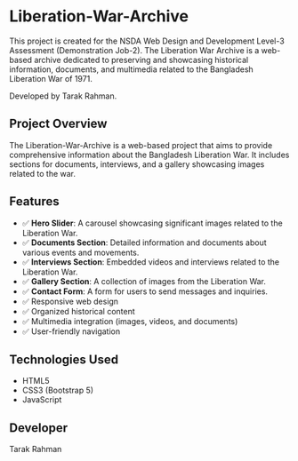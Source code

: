 # Liberation-War-Archive

This project is created for the NSDA Web Design and Development Level-3 Assessment (Demonstration Job-2). The Liberation War Archive is a web-based archive dedicated to preserving and showcasing historical information, documents, and multimedia related to the Bangladesh Liberation War of 1971.

Developed by Tarak Rahman.

## Project Overview

The Liberation-War-Archive is a web-based project that aims to provide comprehensive information about the Bangladesh Liberation War. It includes sections for documents, interviews, and a gallery showcasing images related to the war.

## Features

- ✅ **Hero Slider**: A carousel showcasing significant images related to the Liberation War.
- ✅ **Documents Section**: Detailed information and documents about various events and movements.
- ✅ **Interviews Section**: Embedded videos and interviews related to the Liberation War.
- ✅ **Gallery Section**: A collection of images from the Liberation War.
- ✅ **Contact Form**: A form for users to send messages and inquiries.
- ✅ Responsive web design
- ✅ Organized historical content
- ✅ Multimedia integration (images, videos, and documents)
- ✅ User-friendly navigation

## Technologies Used

- HTML5
- CSS3 (Bootstrap 5)
- JavaScript
## Developer
Tarak Rahman
